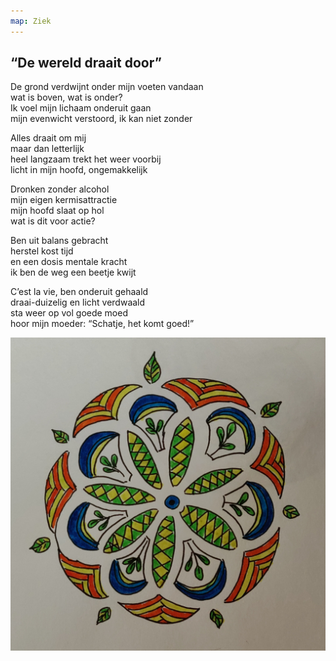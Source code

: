 ```yaml
---
map: Ziek
---
```


## “De wereld draait door”

De grond verdwijnt onder mijn voeten vandaan \
wat is boven, wat is onder? \
Ik voel mijn lichaam onderuit gaan \
mijn evenwicht verstoord, ik kan niet zonder

Alles draait om mij \
maar dan letterlijk \
heel langzaam trekt het weer voorbij \
licht in mijn hoofd, ongemakkelijk

Dronken zonder alcohol \
mijn eigen kermisattractie \
mijn hoofd slaat op hol \
wat is dit voor actie?

Ben uit balans gebracht \
herstel kost tijd \
en een dosis mentale kracht \
ik ben de weg een beetje kwijt

C’est la vie, ben onderuit gehaald \
draai-duizelig en licht verdwaald \
sta weer op vol goede moed \
hoor mijn moeder: “Schatje, het komt goed!”

![wereld](De_wereld_draait_door.jpg)
